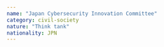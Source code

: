 ```yaml
---
name: "Japan Cybersecurity Innovation Committee"
category: civil-society
nature: "Think tank"
nationality: JPN
---
```

    